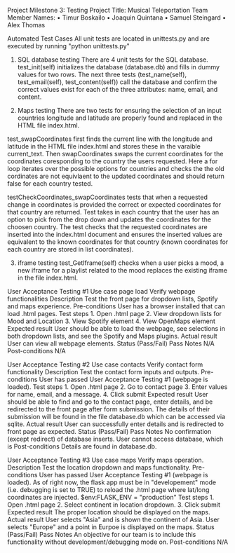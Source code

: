 Project Milestone 3: Testing
Project Title: Musical Teleportation
Team Member Names:
    • Timur Boskailo
	• Joaquin Quintana
    • Samuel Steingard
	• Alex Thomas

Automated Test Cases
All unit tests are located in unittests.py and are executed by running "python unittests.py"
1. SQL database testing
    There are 4 unit tests for the SQL database. test_init(self) initializes the database (database.db) and fills in dummy values for two rows. The next three tests (test_name(self), test_email(self), test_content(self)) call the database and confirm the correct values exist for each of the three attributes: name, email, and content.

2. Maps testing
There are two tests for ensuring the selection of an input countries longitude and latitude are properly found and replaced in the HTML file index.html.

test_swapCoordinates first finds the current line with the longitude and latitude in the HTML file index.html and stores these in the varaible current_text. Then swapCoordinates swaps the current coordinates for the coordinates coresponding to the country the users requested. Here a for loop iterates over the possible options for countries and checks the the old cordinates are not equivlaent to the updated coordinates and should return false for each country tested. 

testCheckCoordinates_swapCoordinates tests that when a requested change in coordinates is provided the correct or expected coordinates for that country are returned. Test takes in each country that the user has an option to pick from the drop down and updates the coordinates for the choosen country. The test checks that the requested coordinates are inserted into the index.html document and ensures the inserted values are equivalent to the known coordinates for that country (known coordinates for each country are stored in list coordinates).

3. iframe testing
test_GetIframe(self) checks when a user picks a mood, a new iframe for a playlist related to the mood replaces the existing iframe in the file index.html. 

User Acceptance Testing #1
Use case page load
    Verify webpage functionalities
Description
    Test the front page for dropdown lists, Spotify and maps experience.
Pre-conditions
    User has a browser installed that can load .html pages.
Test steps
    1. Open .html page
    2. View dropdown lists for Mood and Location
    3. View Spotify element
    4. View OpenMaps element
Expected result
    User should be able to load the webpage, see selections in both dropdown lists, and see the Spotify and Maps plugins.
Actual result
    User can view all webpage elements.
Status (Pass/Fail)
    Pass
Notes
    N/A
Post-conditions
    N/A

User Acceptance Testing #2
Use case contacts
    Verify contact form functionality
Description
    Test the contact form inputs and outputs.
Pre-conditions
    User has passed User Acceptance Testing #1 (webpage is loaded).
Test steps
    1. Open .html page
    2. Go to contact page
    3. Enter values for name, email, and a message.
    4. Click submit
Expected result
    User should be able to find and go to the contact page, enter details, and be redirected to the front page after form submission. The details of their submission will be found in the file database.db which can be accessed via sqlite.
Actual result
    User can successfully enter details and is redirected to front page as expected.
Status (Pass/Fail)
    Pass
Notes
    No confirmation (except redirect) of database inserts. User cannot access database, which is 
Post-conditions
    Details are found in database.db.

User Acceptance Testing #3
Use case maps
    Verify maps operation.
Description
    Test the location dropdown and maps functionality.
Pre-conditions
    User has passed User Acceptance Testing #1 (webpage is loaded).
    As of right now, the flask app must be in "developement" mode (i.e. debugging is set to TRUE) to reload the .html page where lat/long coordinates are injected.
    $env:FLASK_ENV = "production"
Test steps
    1. Open .html page
    2. Select continent in location dropdown.
    3. Click submit
Expected result
    The proper location should be displayed on the maps.
Actual result
    User selects "Asia" and is shown the continent of Asia. User selects "Europe" and a point in Eurpoe is displayed on the maps.
Status (Pass/Fail)
    Pass
Notes
    An objective for our team is to include this functionality without development/debugging mode on.
Post-conditions
    N/A